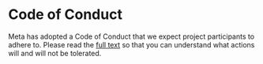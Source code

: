 # Code of Conduct

Meta has adopted a Code of Conduct that we expect project participants to adhere to.
Please read the [full text](https://opensource.fb.com/code-of-conduct/)
so that you can understand what actions will and will not be tolerated.